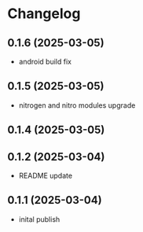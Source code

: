 # Changelog

## 0.1.6 (2025-03-05)

- android build fix

## 0.1.5 (2025-03-05)

- nitrogen and nitro modules upgrade

## 0.1.4 (2025-03-05)

## 0.1.2 (2025-03-04)

- README update

## 0.1.1 (2025-03-04)

- inital publish
